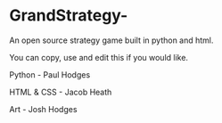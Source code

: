 # GrandStrategy-

An open source strategy game built in python and html.

You can copy, use and edit this if you would like.

Python - Paul Hodges

HTML & CSS - Jacob Heath

Art - Josh Hodges
